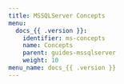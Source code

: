 ```yaml
---
title: MSSQLServer Concepts
menu:
  docs_{{ .version }}:
    identifier: ms-concepts
    name: Concepts
    parent: guides-mssqlserver
    weight: 10
menu_name: docs_{{ .version }}
---
```

